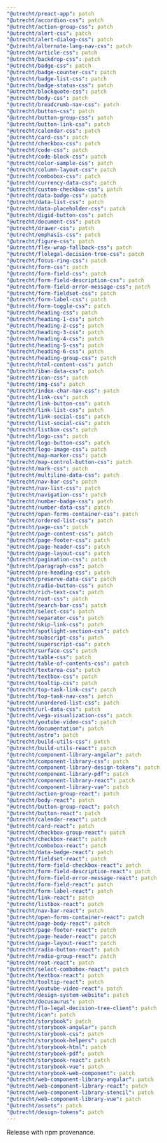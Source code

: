 ```yaml
---
"@utrecht/preact-app": patch
"@utrecht/accordion-css": patch
"@utrecht/action-group-css": patch
"@utrecht/alert-css": patch
"@utrecht/alert-dialog-css": patch
"@utrecht/alternate-lang-nav-css": patch
"@utrecht/article-css": patch
"@utrecht/backdrop-css": patch
"@utrecht/badge-css": patch
"@utrecht/badge-counter-css": patch
"@utrecht/badge-list-css": patch
"@utrecht/badge-status-css": patch
"@utrecht/blockquote-css": patch
"@utrecht/body-css": patch
"@utrecht/breadcrumb-nav-css": patch
"@utrecht/button-css": patch
"@utrecht/button-group-css": patch
"@utrecht/button-link-css": patch
"@utrecht/calendar-css": patch
"@utrecht/card-css": patch
"@utrecht/checkbox-css": patch
"@utrecht/code-css": patch
"@utrecht/code-block-css": patch
"@utrecht/color-sample-css": patch
"@utrecht/column-layout-css": patch
"@utrecht/combobox-css": patch
"@utrecht/currency-data-css": patch
"@utrecht/custom-checkbox-css": patch
"@utrecht/data-badge-css": patch
"@utrecht/data-list-css": patch
"@utrecht/data-placeholder-css": patch
"@utrecht/digid-button-css": patch
"@utrecht/document-css": patch
"@utrecht/drawer-css": patch
"@utrecht/emphasis-css": patch
"@utrecht/figure-css": patch
"@utrecht/flex-wrap-fallback-css": patch
"@utrecht/flolegal-decision-tree-css": patch
"@utrecht/focus-ring-css": patch
"@utrecht/form-css": patch
"@utrecht/form-field-css": patch
"@utrecht/form-field-description-css": patch
"@utrecht/form-field-error-message-css": patch
"@utrecht/form-fieldset-css": patch
"@utrecht/form-label-css": patch
"@utrecht/form-toggle-css": patch
"@utrecht/heading-css": patch
"@utrecht/heading-1-css": patch
"@utrecht/heading-2-css": patch
"@utrecht/heading-3-css": patch
"@utrecht/heading-4-css": patch
"@utrecht/heading-5-css": patch
"@utrecht/heading-6-css": patch
"@utrecht/heading-group-css": patch
"@utrecht/html-content-css": patch
"@utrecht/iban-data-css": patch
"@utrecht/icon-css": patch
"@utrecht/img-css": patch
"@utrecht/index-char-nav-css": patch
"@utrecht/link-css": patch
"@utrecht/link-button-css": patch
"@utrecht/link-list-css": patch
"@utrecht/link-social-css": patch
"@utrecht/list-social-css": patch
"@utrecht/listbox-css": patch
"@utrecht/logo-css": patch
"@utrecht/logo-button-css": patch
"@utrecht/logo-image-css": patch
"@utrecht/map-marker-css": patch
"@utrecht/map-control-button-css": patch
"@utrecht/mark-css": patch
"@utrecht/multiline-data-css": patch
"@utrecht/nav-bar-css": patch
"@utrecht/nav-list-css": patch
"@utrecht/navigation-css": patch
"@utrecht/number-badge-css": patch
"@utrecht/number-data-css": patch
"@utrecht/open-forms-container-css": patch
"@utrecht/ordered-list-css": patch
"@utrecht/page-css": patch
"@utrecht/page-content-css": patch
"@utrecht/page-footer-css": patch
"@utrecht/page-header-css": patch
"@utrecht/page-layout-css": patch
"@utrecht/pagination-css": patch
"@utrecht/paragraph-css": patch
"@utrecht/pre-heading-css": patch
"@utrecht/preserve-data-css": patch
"@utrecht/radio-button-css": patch
"@utrecht/rich-text-css": patch
"@utrecht/root-css": patch
"@utrecht/search-bar-css": patch
"@utrecht/select-css": patch
"@utrecht/separator-css": patch
"@utrecht/skip-link-css": patch
"@utrecht/spotlight-section-css": patch
"@utrecht/subscript-css": patch
"@utrecht/superscript-css": patch
"@utrecht/surface-css": patch
"@utrecht/table-css": patch
"@utrecht/table-of-contents-css": patch
"@utrecht/textarea-css": patch
"@utrecht/textbox-css": patch
"@utrecht/tooltip-css": patch
"@utrecht/top-task-link-css": patch
"@utrecht/top-task-nav-css": patch
"@utrecht/unordered-list-css": patch
"@utrecht/url-data-css": patch
"@utrecht/vega-visualization-css": patch
"@utrecht/youtube-video-css": patch
"@utrecht/documentation": patch
"@utrecht/astro": patch
"@utrecht/build-utils-css": patch
"@utrecht/build-utils-react": patch
"@utrecht/component-library-angular": patch
"@utrecht/component-library-css": patch
"@utrecht/component-library-design-tokens": patch
"@utrecht/component-library-pdf": patch
"@utrecht/component-library-react": patch
"@utrecht/component-library-vue": patch
"@utrecht/action-group-react": patch
"@utrecht/body-react": patch
"@utrecht/button-group-react": patch
"@utrecht/button-react": patch
"@utrecht/calendar-react": patch
"@utrecht/card-react": patch
"@utrecht/checkbox-group-react": patch
"@utrecht/checkbox-react": patch
"@utrecht/combobox-react": patch
"@utrecht/data-badge-react": patch
"@utrecht/fieldset-react": patch
"@utrecht/form-field-checkbox-react": patch
"@utrecht/form-field-description-react": patch
"@utrecht/form-field-error-message-react": patch
"@utrecht/form-field-react": patch
"@utrecht/form-label-react": patch
"@utrecht/link-react": patch
"@utrecht/listbox-react": patch
"@utrecht/nav-bar-react": patch
"@utrecht/open-forms-container-react": patch
"@utrecht/page-body-react": patch
"@utrecht/page-footer-react": patch
"@utrecht/page-header-react": patch
"@utrecht/page-layout-react": patch
"@utrecht/radio-button-react": patch
"@utrecht/radio-group-react": patch
"@utrecht/root-react": patch
"@utrecht/select-combobox-react": patch
"@utrecht/textbox-react": patch
"@utrecht/tooltip-react": patch
"@utrecht/youtube-video-react": patch
"@utrecht/design-system-website": patch
"@utrecht/docusaurus": patch
"@utrecht/flo-legal-decision-tree-client": patch
"@utrecht/icon": patch
"@utrecht/storybook": patch
"@utrecht/storybook-angular": patch
"@utrecht/storybook-css": patch
"@utrecht/storybook-helpers": patch
"@utrecht/storybook-html": patch
"@utrecht/storybook-pdf": patch
"@utrecht/storybook-react": patch
"@utrecht/storybook-vue": patch
"@utrecht/storybook-web-component": patch
"@utrecht/web-component-library-angular": patch
"@utrecht/web-component-library-react": patch
"@utrecht/web-component-library-stencil": patch
"@utrecht/web-component-library-vue": patch
"@utrecht/assets": patch
"@utrecht/design-tokens": patch
---
```


Release with npm provenance.
